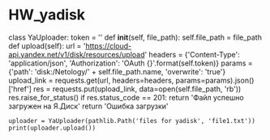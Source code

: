 # HW_yadisk
class YaUploader:
    token = ''
    def __init__(self, file_path):
        self.file_path = file_path
    def upload(self):
        url = 'https://cloud-api.yandex.net/v1/disk/resources/upload'
        headers = {'Content-Type': 'application/json',
                   'Authorization': 'OAuth {}'.format(self.token)}
        params = {'path': 'disk:/Netology/' + self.file_path.name,
                  'overwrite': 'true'}
        upload_link = requests.get(url, headers=headers, params=params).json()['href']
        res = requests.put(upload_link, data=open(self.file_path, 'rb'))
        res.raise_for_status()
        if res.status_code == 201:
            return 'Файл успешно загружен на Я.Диск'
        return 'Ошибка загрузки'

    uploader = YaUploader(pathlib.Path('files for yadisk', 'file1.txt'))
    print(uploader.upload())
